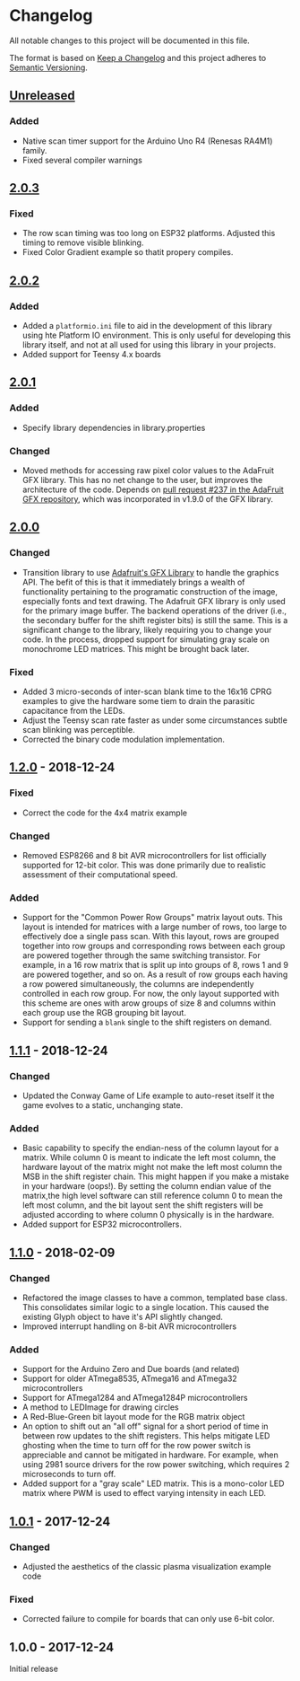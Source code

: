# Changelog
All notable changes to this project will be documented in this file.

The format is based on [Keep a Changelog](http://keepachangelog.com/en/1.0.0/)
and this project adheres to [Semantic Versioning](http://semver.org/spec/v2.0.0.html).

## [Unreleased]

### Added
- Native scan timer support for the Arduino Uno R4 (Renesas RA4M1) family.
- Fixed several compiler warnings

## [2.0.3]
### Fixed
- The row scan timing was too long on ESP32 platforms. Adjusted this timing to remove visible blinking.
- Fixed Color Gradient example so thatit propery compiles.

## [2.0.2]
### Added
- Added a `platformio.ini` file to aid in the development of this library using hte Platform IO environment. This is only useful for developing this library itself, and not at all used for using this library in your projects.
- Added support for Teensy 4.x boards

## [2.0.1]
### Added
- Specify library dependencies in library.properties

### Changed
- Moved methods for accessing raw pixel color values to the AdaFruit GFX library. This has no net change to the user, but improves the architecture of the code. Depends on [pull request #237 in the AdaFruit GFX repository](https://github.com/adafruit/Adafruit-GFX-Library/pull/237), which was incorporated in v1.9.0 of the GFX library.

## [2.0.0]
### Changed
- Transition library to use [Adafruit's GFX Library](https://github.com/adafruit/Adafruit-GFX-Library) to handle the graphics API. The befit of this is that it immediately brings a wealth of functionality pertaining to the programatic construction of the image, especially fonts and text drawing. The Adafruit GFX library is only used for the primary image buffer. The backend operations of the driver (i.e., the secondary buffer for the shift register bits) is still the same. This is a significant change to the library, likely requiring you to change your code. In the process, dropped support for simulating gray scale on monochrome LED matrices. This might be brought back later.

### Fixed
- Added 3 micro-seconds of inter-scan blank time to the 16x16 CPRG examples to give the hardware some tiem to drain the parasitic capacitance from the LEDs.
- Adjust the Teensy scan rate faster as under some circumstances subtle scan blinking was perceptible.
- Corrected the binary code modulation implementation.

## [1.2.0] - 2018-12-24

### Fixed
- Correct the code for the 4x4 matrix example

### Changed
- Removed ESP8266 and 8 bit AVR microcontrollers for list officially supported for 12-bit color. This was done primarily due to realistic assessment of their computational speed.

### Added
- Support for the "Common Power Row Groups" matrix layout outs. This layout is intended for matrices with a large number of rows, too large to effectively doe a single pass scan. With this layout, rows are grouped together into row groups and corresponding rows between each group are powered together through the same switching transistor. For example, in a 16 row matrix that is split up into groups of 8, rows 1 and 9 are powered together, and so on. As a result of row groups each having a row powered simultaneously, the columns are independently controlled in each row group.  For now, the only layout supported with this scheme are ones with arow groups of size 8 and columns within each group use the RGB grouping bit layout.
- Support for sending a `blank` single to the shift registers on demand.

## [1.1.1] - 2018-12-24

### Changed
- Updated the Conway Game of Life example to auto-reset itself it the game evolves to a static, unchanging state.

### Added
- Basic capability to specify the endian-ness of the column layout for a matrix. While column 0 is meant to indicate the left most column, the hardware layout of the matrix might not make the left most column the MSB in the shift register chain. This might happen if you make a mistake in your hardware (oops!). By setting the column endian value of the matrix,the high level software can still reference column 0 to mean the left most column, and the bit layout sent the shift registers will be adjusted according to where column 0 physically is in the hardware.
- Added support for ESP32 microcontrollers.

## [1.1.0] - 2018-02-09

### Changed
- Refactored the image classes to have a common, templated base class. This consolidates similar logic to a single location. This caused the existing Glyph object to have it's API slightly changed.
- Improved interrupt handling on 8-bit AVR microcontrollers

### Added
- Support for the Arduino Zero and Due boards (and related)
- Support for older ATmega8535, ATmega16 and ATmega32 microcontrollers
- Support for ATmega1284 and ATmega1284P microcontrollers
- A method to LEDImage for drawing circles
- A Red-Blue-Green bit layout mode for the RGB matrix object
- An option to shift out an "all off" signal for a short period of time in between row updates to the shift registers. This helps mitigate LED ghosting when the time to turn off for the row power switch is appreciable and cannot be mitigated in hardware. For example, when using 2981 source drivers for the row power switching, which requires 2 microseconds to turn off.
- Added support for a "gray scale" LED matrix. This is a mono-color LED matrix where PWM is used to effect varying intensity in each LED.


## [1.0.1] - 2017-12-24
### Changed
- Adjusted the aesthetics of the classic plasma visualization example code

### Fixed
- Corrected failure to compile for boards that can only use 6-bit color.

## 1.0.0 - 2017-12-24
Initial release

[Unreleased]: https://github.com/michaelkamprath/ShiftRegisterLEDMatrixLib/compare/v2.0.3...HEAD
[2.0.3]: https://github.com/michaelkamprath/ShiftRegisterLEDMatrixLib/compare/v2.0.2...v2.0.3
[2.0.2]: https://github.com/michaelkamprath/ShiftRegisterLEDMatrixLib/compare/v2.0.1...v2.0.2
[2.0.1]: https://github.com/michaelkamprath/ShiftRegisterLEDMatrixLib/compare/v2.0.0...v2.0.1
[2.0.0]: https://github.com/michaelkamprath/ShiftRegisterLEDMatrixLib/compare/v1.2.0...v2.0.0
[1.2.0]: https://github.com/michaelkamprath/ShiftRegisterLEDMatrixLib/compare/v1.1.1...v1.2.0
[1.1.1]: https://github.com/michaelkamprath/ShiftRegisterLEDMatrixLib/compare/v1.1.0...v1.1.1
[1.1.0]: https://github.com/michaelkamprath/ShiftRegisterLEDMatrixLib/compare/v1.0.1...v1.1.0
[1.0.1]: https://github.com/michaelkamprath/ShiftRegisterLEDMatrixLib/compare/v1.0.0...v1.0.1
